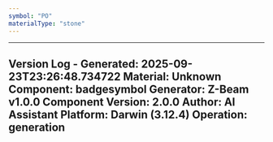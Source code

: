 ```yaml
---
symbol: "PO"
materialType: "stone"
---
```


---
Version Log - Generated: 2025-09-23T23:26:48.734722
Material: Unknown
Component: badgesymbol
Generator: Z-Beam v1.0.0
Component Version: 2.0.0
Author: AI Assistant
Platform: Darwin (3.12.4)
Operation: generation
---